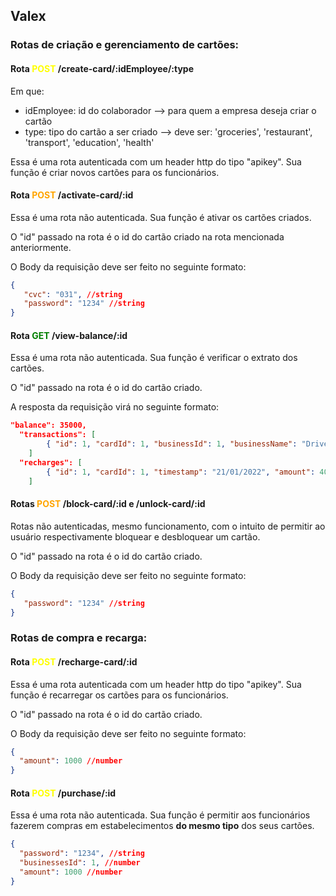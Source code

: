 ## Valex

### Rotas de criação e gerenciamento de cartões:

#### Rota <span style="color:yellow"> **POST** </span>/create-card/:idEmployee/:type

Em que: 
  - idEmployee: id do colaborador --> para quem a empresa deseja criar o cartão 
  - type: tipo do cartão a ser criado --> deve ser: 'groceries', 'restaurant', 'transport', 'education', 'health'

Essa é uma rota autenticada com um header http do tipo "apikey". Sua função é criar novos cartões para os funcionários.


#### Rota <span style="color:orange"> **POST** </span>/activate-card/:id

Essa é uma rota não autenticada. Sua função é ativar os cartões criados.

O "id" passado na rota é o id do cartão criado na rota mencionada anteriormente.

O Body da requisição deve ser feito no seguinte formato:

```json
{
   "cvc": "031", //string
   "password": "1234" //string
}
```

#### Rota <span style="color:green"> **GET** </span>/view-balance/:id

Essa é uma rota não autenticada. Sua função é verificar o extrato dos cartões.

O "id" passado na rota é o id do cartão criado.

A resposta da requisição virá no seguinte formato:

```json
"balance": 35000,
  "transactions": [
		{ "id": 1, "cardId": 1, "businessId": 1, "businessName": "DrivenEats", "timestamp": "22/01/2022", "amount": 5000 }
	]
  "recharges": [
		{ "id": 1, "cardId": 1, "timestamp": "21/01/2022", "amount": 40000 }
	]
```

#### Rotas <span style="color:orange"> **POST** </span>/block-card/:id e /unlock-card/:id

Rotas não autenticadas, mesmo funcionamento, com o intuito de permitir ao usuário respectivamente bloquear e desbloquear um cartão.

O "id" passado na rota é o id do cartão criado.

O Body da requisição deve ser feito no seguinte formato:

```json
{
   "password": "1234" //string
}
```

### Rotas de compra e recarga:

#### Rota <span style="color:yellow"> **POST** </span>/recharge-card/:id

Essa é uma rota autenticada com um header http do tipo "apikey". Sua função é recarregar os cartões para os funcionários.

O "id" passado na rota é o id do cartão criado.

O Body da requisição deve ser feito no seguinte formato:

```json
{
  "amount": 1000 //number
}
```

#### Rota <span style="color:yellow"> **POST** </span>/purchase/:id

Essa é uma rota não autenticada. Sua função é permitir aos funcionários fazerem compras em estabelecimentos **do mesmo tipo** dos seus cartões.

```json
{
  "password": "1234", //string
  "businessesId": 1, //number
  "amount": 1000 //number
}
```
